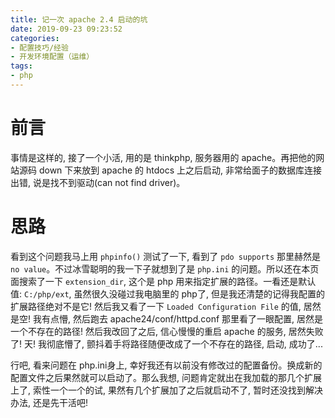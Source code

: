 ```yaml
---
title: 记一次 apache 2.4 启动的坑
date: 2019-09-23 09:23:52
categories:
- 配置技巧/经验
- 开发环境配置（运维）
tags:
- php
---
```


# 前言

事情是这样的, 接了一个小活, 用的是 thinkphp, 服务器用的 apache。再把他的网站源码 down 下来放到 apache 的 htdocs 上之后启动, 非常给面子的数据库连接出错, 说是找不到驱动(can not find driver)。

# 思路

看到这个问题我马上用 `phpinfo()` 测试了一下, 看到了 `pdo supports` 那里赫然是 `no value`。不过冰雪聪明的我一下子就想到了是 `php.ini` 的问题。所以还在本页面搜索了一下 `extension_dir`, 这个是 php 用来指定扩展的路径。一看还是默认值: `C:/php/ext`, 虽然很久没碰过我电脑里的 php了, 但是我还清楚的记得我配置的扩展路径绝对不是它! 然后我又看了一下 `Loaded Configuration File` 的值, 居然是空! 我有点懵, 然后跑去 apache24/conf/httpd.conf 那里看了一眼配置, 居然是一个不存在的路径! 然后我改回了之后, 信心慢慢的重启 apache 的服务, 居然失败了! 天! 我彻底懵了, 颤抖着手将路径随便改成了一个不存在的路径, 启动, 成功了...

行吧, 看来问题在 php.ini身上, 幸好我还有以前没有修改过的配置备份。换成新的配置文件之后果然就可以启动了。那么我想, 问题肯定就出在我加载的那几个扩展上了, 索性一个一个的试, 果然有几个扩展加了之后就启动不了, 暂时还没找到解决办法, 还是先干活吧! 
